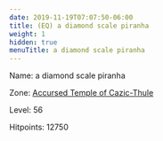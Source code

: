 ```yaml
---
date: 2019-11-19T07:07:50-06:00
title: (EQ) a diamond scale piranha
weight: 1
hidden: true
menuTitle: a diamond scale piranha
---
```


Name: a diamond scale piranha


Zone: [Accursed Temple of Cazic-Thule](/en/eq/exploration/accursed_temple_of_cazicthule)

Level: 56

Hitpoints: 12750